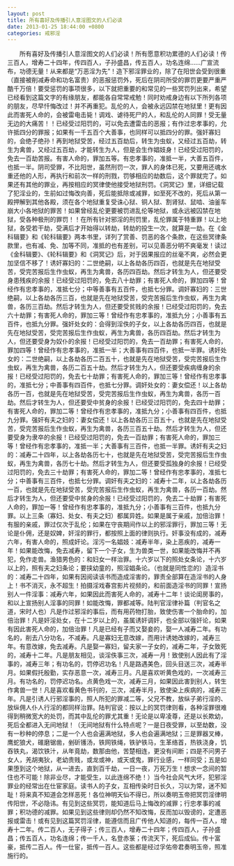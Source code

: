 ```yaml
---
layout: post
title: 所有喜好及传播引人意淫图文的人们必读
date: 2013-01-25 18:44:00 +0800
categories: 戒邪淫
---
```


　　所有喜好及传播引人意淫图文的人们必读！所有愿意积功累德的人们必读！传三百人，增寿二十四年，传四百人，子孙盛昌，传五百人，功名连绵……广宣流布，功德无量！从来都是“万恶淫为先”！造下邪淫罪业的，除了在阳世会受到很重（直接被削减寿命和功名富贵）的恶报惩罚外，死后在阴司所受的罪罚更要严重严酷千万倍！要受惩罚的事项很多，以下就把重要的和常见的一些冥罚列出来，希望已经看到这篇文字的有缘朋友，都能各自常常戒勉！同时劝戒身边有以下所列各项的朋友，尽早忏悔改过！并不再重犯。乱伦的人，会被永远囚禁在地狱里！更有因此而害死人命的，会被雷电击毙！调戏、谑待死尸的人，和乱伦的人同罪！受无量无边的大痛苦！！已经受过阳罚的，可以免去遭雷击的恶报；有作过忠孝事的，允许抵四分的罪报；如果有一千五百个大善事，也同样可以抵四分的罪。强奸寡妇的，会绝子绝孙！再到地狱受苦，经过五百劫后，转生为虫蚁，又经过五百劫，转生为禽兽，又经过五百劫，才能转生为人，但是会生作娼妓身！已经受过阳罚的，免去一百劫苦报。有害人命的，罪加五等。有忠孝事的，准抵一半，大善五百件，也抵一半。阴司受罪，不比阳世，虽然刑罚一次，罪人的身体已死，又要用还魂水重还他的人形，再执行和前次一样的刑戮，罚够相应的劫数后，这个罪就完了。如果还有其他的罪业，再按相应的冥律使他接受地狱刑罚。《洞冥记》里，详细记载了犯淫业的，生前如过悔改向善，死后能抵除或减罪，如至死不改的，死后从第一殿押解到其他各殿，须在各个地狱重复受诛心狱、铜人狱、割肾狱、鼠啮、油釜车崩大小各地狱的罪苦！如果曾经乱伦更要被罚进乱伦等地狱，或永远被囚禁在地狱，受各种极刑的罪罚！！在所有针对邪淫的刑罚里，乱伦罪属于特重罪！以上地狱，各受若干劫，受满后才开始得以转劫，转劫的投生一次，就算是一劫。在《金科辑要》和《轮科辑要》两本书里，详列了赏善、罚恶的各个条款，在这些冥律条款里，也有减、免、加等不同，准抵的也有差别，可以见善恶分明不爽毫发！读过《金科辑要》、《轮科辑要》和《洞冥记》后，对于因果报应的丝毫不爽，必然会更加坚信不移了！诱奸寡妇的：二世绝嗣，以上各劫各历四百，也就是先在地狱受苦，受完苦报后生作虫蚁，再生为禽兽，各历四百劫。然后才转生为人，但还要受身患残疾的余报！已经受过阳罚的，免去八十劫罪；有害死人命的，罪加四等！曾经作有忠孝事的，准抵七分；中等善事有五百件，也抵七分罪。调奸寡妇的：三世绝嗣，以上各劫各历三百，也就是先在地狱受苦，受完苦报后生作虫蚁，再生为禽兽，各历三百劫。然后才转生为人，但还要受贫贱的余报！已经受过阳罚的，免去六十劫罪；有害死人命的，罪加三等！曾经作有忠孝事的，准抵九分；小善事有五百件，也抵九分罪。强奸处女的：会得到淫佚的子女，以上各劫各历四百，也就是先在地狱受苦，受完苦报后生作虫蚁，再生为禽兽，各历四百劫。然后才转生为人，但还要受身为奴仆的余报！已经受过阳罚的，免去一百劫罪；有害死人命的，罪加四等！曾经作有忠孝事的，准抵一半；大善事有四百件，也抵一半罪。诱奸处女的：二世绝嗣，以上各劫各历二百五十，也就是先在地狱受苦，受完苦报后生作虫蚁，再生为禽兽，各历二百五十劫。然后才转生为人，但还要受疾病缠身的余报！已经受过阳罚的，免去七十劫罪；有害死人命的，罪加三等！曾经作有忠孝事的，准抵七分；中善事有四百件，也抵七分罪。调奸处女的：妻女偿还！以上各劫各历一百，也就是先在地狱受苦，受完苦报后生作虫蚁，再生为禽兽，各历一百劫。然后才转生为人，但还要受中贫身的余报！已经受过阳罚的，免去四十劫罪；有害死人命的，罪加二等！曾经作有忠孝事的，准抵九分；小善事有四百件，也抵九分罪。强奸有夫之妇的：妻女偿还！以上各劫各历三百五十，也就是先在地狱受苦，受完苦报后生作虫蚁，再生为禽兽，各历三百五十劫。然后才转生为人，但还要受身为隶卒的余报！已经受过阳罚的，免去一百劫罪；有害死人命的，罪加三等！曾经作有忠孝事的，准抵一半；大善事有三百件，也抵一半罪。诱奸有夫之妇的：减寿二十四年，以上各劫各历七十，也就是先在地狱受苦，受完苦报后生作虫蚁，再生为禽兽，各历七十劫。然后才转生为人，但还要受孤独身的余报！已经受过阳罚的，免去三十劫罪；有害死人命的，罪加二等！曾经作有忠孝事的，准抵七分；中善事有三百件，也抵七分罪。调奸有夫之妇的：减寿十二年，以上各劫各历一百，也就是先在地狱受苦，受完苦报后生作虫蚁，再生为禽兽，各历一百劫。然后才转生为人，但还要受中贫身的余报！已经受过阳罚的，免去二十劫罪；有害死人命的，罪加一等！曾经作有忠孝事的，准抵九分；小善事有三百件，也抵九分罪。以上三条（寡妇、处女、有夫之妇）都属异姓。如果是属于亲戚，加倍治罪！有服的亲戚，罪过仅次于乱伦；如果在守丧期间作以上的邪淫罪行，罪加三等！无论是仆佣，还是奴婢，奸淫的罪行，都按照上面的律则执行。奸事没有成的，减寿六年，有害人命的，照成奸论。淫污一名娼妓：减寿半年，染上恶疾的，减寿一年！如果能改悔，免去减寿，留下一个子女，生为兽类一世，如果能改悔并不再犯，免作走兽。渔猎男色的：和妇女一样治罪。十六岁以下的照处女条论，十六岁以上的，照有夫之妇条论；要挟幼童的，照淫娼条论。（也就是同性恋的）造淫书的：减寿二十四年，如果有因阅读该书而造成淫害的，罪责全部算在造淫书的人身上！书不消灭，永不超生！拍摄淫戏春宫影片视频的，和前面造淫书的同罪！宣扬别人一件淫事：减寿六年，如果因此而害死人命的，减寿十二年！谈论闺房事的，和以上宣扬别人淫事的同罪！如能改悔，罪都减等。陆判官淫律补篇（判官名之道，宋时人也）凡是作过邪淫的事后，而有用药物打胎，致使伤害一个胎命的，加倍治罪！凡是奸淫处女，在十二岁以上的，虽属诱奸调奸，也全部以强奸论，如果有因此害死人命的，加倍治罪！凡是已经有子而又娶妾的，娶一人减寿二年。有功名的，削去八分功名，不减寿。凡是寡妇无意改嫁，而用计诱她改嫁的，减寿三年。有意改嫁，免去减寿。凡是娶一寡妇，留夫家一子女的，减寿二年，子女致死的，减寿十二年。凡是朋友相见，谈淫佚事三次，减寿一月！致使别人因此有了淫事的，减寿三年；有功名的，罚停迟功名！凡是路遇美色，回头目送三次，减寿半月。如果假托殷勤，实存恶意一次，减寿三月。凡是喜欢听黄色戏的，一次减寿三月。有功名的，罚停迟功名。点黄色戏一次，减寿三月，如果因此害到别人，转生作禽兽一世！凡是喜欢看黄色书刊的，三次，减寿半月，致使染上疾病的，减寿三年。凡是引诱人行邪淫事的，照人所犯的罪减二等，父兄不教，放纵子弟行淫的、放纵佣人仆人行淫的都同样治罪。陆判官说：按以上的冥罚律则看，各种淫罪很难得到稍微宽大的处罚，而其中乱伦的罪尤其重！无论是以卑凌尊，还是以长欺幼，死后全都进入无间地狱！（无间地狱有什么特点呢？一是日夜受罪，以至劫数，没有一秒种的停息；二是一个人也会遍满地狱，多人也会遍满地狱；三是罪器叉棒，鹰蛇狼犬，碓磨锯凿，剉斫镬汤，铁网铁绳，铁驴铁马，生革络首，热铁浇身，饥吞铁丸，渴饮铁汁，从年竟劫，数那由他，苦楚相连，更没有间断；四是不问男子女人，羌胡夷狄，老幼贵贱，或龙或神，或天或鬼，罪行业感，一样同受；五是如果堕到这个地狱，从一进去，直到百千劫，一日一夜，万死万生！想求一念间的暂住也不可能！除非业尽，才能受生，以此连绵不绝！）当今社会风气大坏，犯邪淫罪业的经常出在仕宦家庭。读书人的子女，互相传染时日长久，习以为常，迷不知耻！将来真不知道会怎样恶死！各位神明天仙不得已，所以奏明玉帝把冥罚淫律明传阳世，不必隐讳。有见到这些冥罚，能知道后马上悔改的减罪；行忠孝事的减罪；积功德的减罪。如果见到这些律则却仍然不知改悔，反而加以毁谤的，定遭恶报或雷击！或有见到这篇冥罚淫律，能遵信而且广传他人知道的，每传一百人，增寿十二年。传二百人，无子得子；传三百人，增寿二十四年；传四百人，子孙盛昌；传五百人，功名连绵；传一千人，名登赤箓；传流天下，死后成仙。传十富豪，抵传二百人。传一仕宦，抵传一百人。这些都是经过孚佑帝君奏明玉帝，照准施行的。